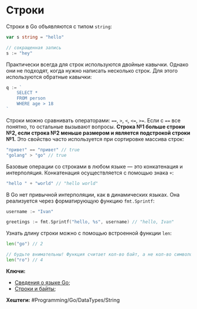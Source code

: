 
# Строки

Строки в Go объявляются с типом `string`:

```go
var s string = "hello"

// сокращенная запись
s := "hey"
```

Практически всегда для строк используются двойные кавычки. Однако они не подходят, когда нужно написать несколько строк. Для этого используются обратные кавычки:

```go
q := `
	SELECT * 
	FROM person
	WHERE age > 18
`
```

Строки можно сравнивать операторами: `==`, `>`, `<`, `<=`, `>=`. Если с `==` все понятно, то остальные вызывают вопросы. **Строка №1 больше строки №2, если строка №2 меньше размером и является подстрокой строки №1.** Это свойство часто используется при сортировке массива строк:

```go
"привет" == "привет" // true
"golang" > "go" // true
```

Базовые операции со строками в любом языке — это конкатенация и интерполяция. Конкатенация осуществляется с помощью знака `+`:

```go
"hello " + "world" // "hello world"
```

В Go нет привычной интерполяции, как в динамических языках. Она реализуется через форматирующую функцию `fmt.Sprintf`:

```go
username := "Ivan"

greetings := fmt.Sprintf("hello, %s", username) // "hello, Ivan"
```

Узнать длину строки можно с помощью встроенной функции `len`:

```go
len("go") // 2

// будьте внимательны! Функция считает кол-во байт, а не кол-во символов
len("го") // 4
```

**Ключи:**
- [Сведения о языке Go](GO);
- [Строки и байты](Go-strings-bytes);

**Хештеги:** #Programming/Go/DataTypes/String